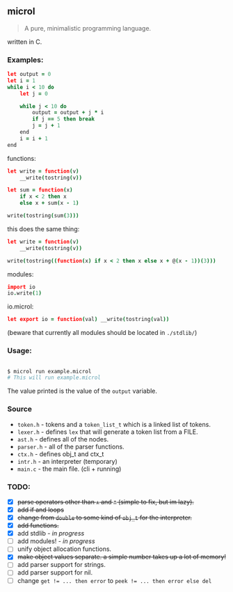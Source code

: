 ## microl
> A pure, minimalistic programming language.

written in C.

### Examples:
```coffeescript
let output = 0
let i = 1
while i < 10 do
    let j = 0

    while j < 10 do
        output = output + j * i
        if j == 5 then break
        j = j + 1
    end
    i = i + 1
end
```

functions:

```coffeescript
let write = function(v)
    __write(tostring(v))

let sum = function(x)
    if x < 2 then x
    else x + sum(x - 1)

write(tostring(sum(3)))

```

this does the same thing:
```coffeescript
let write = function(v)
    __write(tostring(v))

write(tostring((function(x) if x < 2 then x else x + @(x - 1))(3)))
```

modules:
```coffeescript
import io
io.write(1)
```
io.microl:
```coffeescript
let export io = function(val) __write(tostring(val))
```
(beware that currently all modules should be located in `./stdlib/`)

### Usage:
```sh

$ microl run example.microl
# This will run example.microl

```
The value printed is the value of the `output` variable.

### Source

* `token.h` - tokens and a `token_list_t` which is a linked list of tokens.
* `lexer.h` - defines `lex` that will generate a token list from a FILE.
* `ast.h` - defines all of the nodes.
* `parser.h` - all of the parser functions.
* `ctx.h` - defines obj_t and ctx_t
* `intr.h` - an interpreter (temporary)
* `main.c` - the main file. (cli + running)

### TODO:
* [x] ~~parse operators other than `+` and `*` (simple to fix, but im lazy).~~
* [x] ~~add if and loops~~
* [x] ~~change from `double` to some kind of `obj_t` for the interpreter.~~
* [x] ~~add functions.~~
* [x] add stdlib - *in progress*
* [ ] add modules! - *in progress*
* [ ] unify object allocation functions.
* [x] ~~make object values separate. a simple number takes up a lot of memory!~~
* [ ] add parser support for strings.
* [ ] add parser support for nil.
* [ ] change `get != ... then error` to `peek != ... then error else del`

